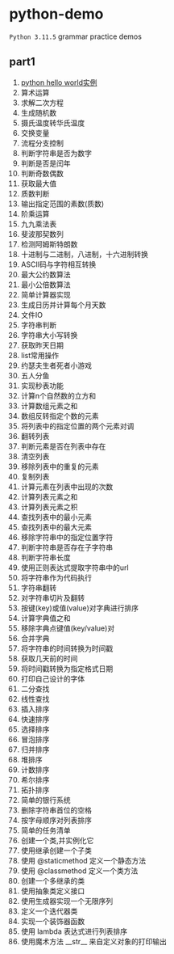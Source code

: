 # python-demo

`Python 3.11.5` grammar practice demos

## part1

1. [python hello world实例](https://github.com/bigredcapss/python-demo/part1/blob/main/helloworld.py)
2. 算术运算
3. 求解二次方程
4. 生成随机数
5. 摄氏温度转华氏温度
6. 交换变量
7. 流程分支控制
8. 判断字符串是否为数字
9. 判断是否是闰年
10. 判断奇数偶数
11. 获取最大值
12. 质数判断
13. 输出指定范围的素数(质数)
14. 阶乘运算
15. 九九乘法表
16. 斐波那契数列
17. 检测阿姆斯特朗数
18. 十进制与二进制，八进制，十六进制转换
19. ASCII码与字符相互转换
20. 最大公约数算法
21. 最小公倍数算法
22. 简单计算器实现
23. 生成日历并计算每个月天数
24. 文件IO
25. 字符串判断
26. 字符串大小写转换
27. 获取昨天日期
28. list常用操作
29. 约瑟夫生者死者小游戏
30. 五人分鱼
31. 实现秒表功能
32. 计算n个自然数的立方和
33. 计算数组元素之和
34. 数组反转指定个数的元素
35. 将列表中的指定位置的两个元素对调
36. 翻转列表
37. 判断元素是否在列表中存在
38. 清空列表
39. 移除列表中的重复的元素
40. 复制列表
41. 计算元素在列表中出现的次数
42. 计算列表元素之和
43. 计算列表元素之积
44. 查找列表中的最小元素
45. 查找列表中的最大元素
46. 移除字符串中的指定位置字符
47. 判断字符串是否存在子字符串
48. 判断字符串长度
49. 使用正则表达式提取字符串中的url
50. 将字符串作为代码执行
51. 字符串翻转
52. 对字符串切片及翻转
53. 按键(key)或值(value)对字典进行排序
54. 计算字典值之和
55. 移除字典点键值(key/value)对
56. 合并字典
57. 将字符串的时间转换为时间戳
58. 获取几天前的时间
59. 将时间戳转换为指定格式日期
60. 打印自己设计的字体
61. 二分查找
62. 线性查找
63. 插入排序
64. 快速排序
65. 选择排序
66. 冒泡排序
67. 归并排序
68. 堆排序
69. 计数排序
70. 希尔排序
71. 拓扑排序
72. 简单的银行系统
73. 删除字符串首位的空格
74. 按字母顺序对列表排序
75. 简单的任务清单
76. 创建一个类,并实例化它
77. 使用继承创建一个子类
78. 使用 @staticmethod 定义一个静态方法
79. 使用 @classmethod 定义一个类方法
80. 创建一个多继承的类
81. 使用抽象类定义接口
82. 使用生成器实现一个无限序列
83. 定义一个迭代器类
84. 实现一个装饰器函数
85. 使用 lambda 表达式进行列表排序
86. 使用魔术方法 \_\_str\_\_ 来自定义对象的打印输出
